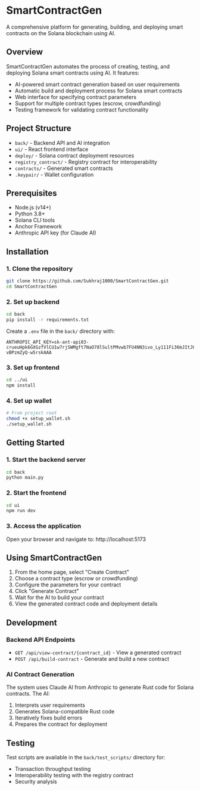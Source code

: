 # SmartContractGen

A comprehensive platform for generating, building, and deploying smart contracts on the Solana blockchain using AI.

## Overview

SmartContractGen automates the process of creating, testing, and deploying Solana smart contracts using AI. It features:

- AI-powered smart contract generation based on user requirements
- Automatic build and deployment process for Solana smart contracts
- Web interface for specifying contract parameters
- Support for multiple contract types (escrow, crowdfunding)
- Testing framework for validating contract functionality

## Project Structure

- `back/` - Backend API and AI integration
- `ui/` - React frontend interface
- `deploy/` - Solana contract deployment resources
- `registry_contract/` - Registry contract for interoperability
- `contracts/` - Generated smart contracts
- `.keypair/` - Wallet configuration

## Prerequisites

- Node.js (v14+)
- Python 3.8+
- Solana CLI tools
- Anchor Framework
- Anthropic API key (for Claude AI)

## Installation

### 1. Clone the repository
```bash
git clone https://github.com/Sukhraj1000/SmartContractGen.git
cd SmartContractGen
```

### 2. Set up backend
```bash
cd back
pip install -r requirements.txt
```

Create a `.env` file in the `back/` directory with:
```
ANTHROPIC_API_KEY=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

```

### 3. Set up frontend
```bash
cd ../ui
npm install
```

### 4. Set up wallet
```bash
# From project root
chmod +x setup_wallet.sh
./setup_wallet.sh
```

## Getting Started

### 1. Start the backend server
```bash
cd back
python main.py
```

### 2. Start the frontend
```bash
cd ui
npm run dev
```

### 3. Access the application
Open your browser and navigate to: http://localhost:5173

## Using SmartContractGen

1. From the home page, select "Create Contract"
2. Choose a contract type (escrow or crowdfunding)
3. Configure the parameters for your contract
4. Click "Generate Contract"
5. Wait for the AI to build your contract
6. View the generated contract code and deployment details

## Development

### Backend API Endpoints

- `GET /api/view-contract/{contract_id}` - View a generated contract
- `POST /api/build-contract` - Generate and build a new contract

### AI Contract Generation

The system uses Claude AI from Anthropic to generate Rust code for Solana contracts. The AI:
1. Interprets user requirements
2. Generates Solana-compatible Rust code
3. Iteratively fixes build errors
4. Prepares the contract for deployment

## Testing

Test scripts are available in the `back/test_scripts/` directory for:
- Transaction throughput testing
- Interoperability testing with the registry contract
- Security analysis

